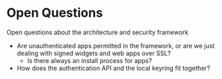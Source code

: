 Open Questions
==============

Open questions about the architecture and security framework

-   Are unauthenticated apps permitted in the framework, or are we just dealing with signed widgets and web apps over SSL?
    -   Is there always an install process for apps?
-   How does the authentication API and the local keyring fit together?

